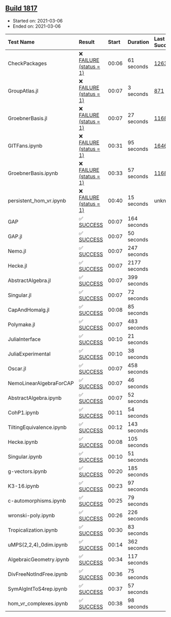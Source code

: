 ## [Build 1817](https://oscarci.mathematik.uni-kl.de/job/oscar-stable/1817/)

* Started on: 2021-03-06
* Ended on: 2021-03-06

| Test Name    | Result | Start | Duration | Last Success | First Failure |
|:-------------|:-------|:------|:---------|:-------------|:--------------|
| CheckPackages | ❌ [FAILURE (status = 1)](https://oscarci.mathematik.uni-kl.de/job/oscar-stable/1817/artifact/logs/build-1817/CheckPackages.log) | 00:06 | 61 seconds | [1263](https://oscarci.mathematik.uni-kl.de/job/oscar-stable/1263/) | [1264](https://oscarci.mathematik.uni-kl.de/job/oscar-stable/1264/) |
| GroupAtlas.jl | ❌ [FAILURE (status = 1)](https://oscarci.mathematik.uni-kl.de/job/oscar-stable/1817/artifact/logs/build-1817/GroupAtlas.jl.log) | 00:07 | 3 seconds | [871](https://oscarci.mathematik.uni-kl.de/job/oscar-stable/871/) | [872](https://oscarci.mathematik.uni-kl.de/job/oscar-stable/872/) |
| GroebnerBasis.jl | ❌ [FAILURE (status = 1)](https://oscarci.mathematik.uni-kl.de/job/oscar-stable/1817/artifact/logs/build-1817/GroebnerBasis.jl.log) | 00:07 | 27 seconds | [1168](https://oscarci.mathematik.uni-kl.de/job/oscar-stable/1168/) | [1169](https://oscarci.mathematik.uni-kl.de/job/oscar-stable/1169/) |
| GITFans.ipynb | ❌ [FAILURE (status = 1)](https://oscarci.mathematik.uni-kl.de/job/oscar-stable/1817/artifact/logs/build-1817/GITFans.ipynb.log) | 00:31 | 95 seconds | [1646](https://oscarci.mathematik.uni-kl.de/job/oscar-stable/1646/) | [1647](https://oscarci.mathematik.uni-kl.de/job/oscar-stable/1647/) |
| GroebnerBasis.ipynb | ❌ [FAILURE (status = 1)](https://oscarci.mathematik.uni-kl.de/job/oscar-stable/1817/artifact/logs/build-1817/GroebnerBasis.ipynb.log) | 00:33 | 57 seconds | [1168](https://oscarci.mathematik.uni-kl.de/job/oscar-stable/1168/) | [1169](https://oscarci.mathematik.uni-kl.de/job/oscar-stable/1169/) |
| persistent_hom_vr.ipynb | ❌ [FAILURE (status = 1)](https://oscarci.mathematik.uni-kl.de/job/oscar-stable/1817/artifact/logs/build-1817/persistent_hom_vr.ipynb.log) | 00:40 | 15 seconds | unknown | unknown |
| GAP | ✅ [SUCCESS](https://oscarci.mathematik.uni-kl.de/job/oscar-stable/1817/artifact/logs/build-1817/GAP.log) | 00:07 | 164 seconds |  |  |
| GAP.jl | ✅ [SUCCESS](https://oscarci.mathematik.uni-kl.de/job/oscar-stable/1817/artifact/logs/build-1817/GAP.jl.log) | 00:07 | 50 seconds |  |  |
| Nemo.jl | ✅ [SUCCESS](https://oscarci.mathematik.uni-kl.de/job/oscar-stable/1817/artifact/logs/build-1817/Nemo.jl.log) | 00:07 | 247 seconds |  |  |
| Hecke.jl | ✅ [SUCCESS](https://oscarci.mathematik.uni-kl.de/job/oscar-stable/1817/artifact/logs/build-1817/Hecke.jl.log) | 00:07 | 2177 seconds |  |  |
| AbstractAlgebra.jl | ✅ [SUCCESS](https://oscarci.mathematik.uni-kl.de/job/oscar-stable/1817/artifact/logs/build-1817/AbstractAlgebra.jl.log) | 00:07 | 399 seconds |  |  |
| Singular.jl | ✅ [SUCCESS](https://oscarci.mathematik.uni-kl.de/job/oscar-stable/1817/artifact/logs/build-1817/Singular.jl.log) | 00:07 | 72 seconds |  |  |
| CapAndHomalg.jl | ✅ [SUCCESS](https://oscarci.mathematik.uni-kl.de/job/oscar-stable/1817/artifact/logs/build-1817/CapAndHomalg.jl.log) | 00:08 | 85 seconds |  |  |
| Polymake.jl | ✅ [SUCCESS](https://oscarci.mathematik.uni-kl.de/job/oscar-stable/1817/artifact/logs/build-1817/Polymake.jl.log) | 00:07 | 483 seconds |  |  |
| JuliaInterface | ✅ [SUCCESS](https://oscarci.mathematik.uni-kl.de/job/oscar-stable/1817/artifact/logs/build-1817/JuliaInterface.log) | 00:10 | 21 seconds |  |  |
| JuliaExperimental | ✅ [SUCCESS](https://oscarci.mathematik.uni-kl.de/job/oscar-stable/1817/artifact/logs/build-1817/JuliaExperimental.log) | 00:10 | 38 seconds |  |  |
| Oscar.jl | ✅ [SUCCESS](https://oscarci.mathematik.uni-kl.de/job/oscar-stable/1817/artifact/logs/build-1817/Oscar.jl.log) | 00:07 | 458 seconds |  |  |
| NemoLinearAlgebraForCAP | ✅ [SUCCESS](https://oscarci.mathematik.uni-kl.de/job/oscar-stable/1817/artifact/logs/build-1817/NemoLinearAlgebraForCAP.log) | 00:07 | 46 seconds |  |  |
| AbstractAlgebra.ipynb | ✅ [SUCCESS](https://oscarci.mathematik.uni-kl.de/job/oscar-stable/1817/artifact/logs/build-1817/AbstractAlgebra.ipynb.log) | 00:07 | 52 seconds |  |  |
| CohP1.ipynb | ✅ [SUCCESS](https://oscarci.mathematik.uni-kl.de/job/oscar-stable/1817/artifact/logs/build-1817/CohP1.ipynb.log) | 00:11 | 54 seconds |  |  |
| TiltingEquivalence.ipynb | ✅ [SUCCESS](https://oscarci.mathematik.uni-kl.de/job/oscar-stable/1817/artifact/logs/build-1817/TiltingEquivalence.ipynb.log) | 00:12 | 143 seconds |  |  |
| Hecke.ipynb | ✅ [SUCCESS](https://oscarci.mathematik.uni-kl.de/job/oscar-stable/1817/artifact/logs/build-1817/Hecke.ipynb.log) | 00:08 | 105 seconds |  |  |
| Singular.ipynb | ✅ [SUCCESS](https://oscarci.mathematik.uni-kl.de/job/oscar-stable/1817/artifact/logs/build-1817/Singular.ipynb.log) | 00:10 | 51 seconds |  |  |
| g-vectors.ipynb | ✅ [SUCCESS](https://oscarci.mathematik.uni-kl.de/job/oscar-stable/1817/artifact/logs/build-1817/g-vectors.ipynb.log) | 00:20 | 185 seconds |  |  |
| K3-16.ipynb | ✅ [SUCCESS](https://oscarci.mathematik.uni-kl.de/job/oscar-stable/1817/artifact/logs/build-1817/K3-16.ipynb.log) | 00:23 | 97 seconds |  |  |
| c-automorphisms.ipynb | ✅ [SUCCESS](https://oscarci.mathematik.uni-kl.de/job/oscar-stable/1817/artifact/logs/build-1817/c-automorphisms.ipynb.log) | 00:25 | 79 seconds |  |  |
| wronski-poly.ipynb | ✅ [SUCCESS](https://oscarci.mathematik.uni-kl.de/job/oscar-stable/1817/artifact/logs/build-1817/wronski-poly.ipynb.log) | 00:26 | 226 seconds |  |  |
| Tropicalization.ipynb | ✅ [SUCCESS](https://oscarci.mathematik.uni-kl.de/job/oscar-stable/1817/artifact/logs/build-1817/Tropicalization.ipynb.log) | 00:30 | 83 seconds |  |  |
| uMPS(2,2,4)_0dim.ipynb | ✅ [SUCCESS](https://oscarci.mathematik.uni-kl.de/job/oscar-stable/1817/artifact/logs/build-1817/uMPS-2-2-4-_0dim.ipynb.log) | 00:14 | 362 seconds |  |  |
| AlgebraicGeometry.ipynb | ✅ [SUCCESS](https://oscarci.mathematik.uni-kl.de/job/oscar-stable/1817/artifact/logs/build-1817/AlgebraicGeometry.ipynb.log) | 00:34 | 117 seconds |  |  |
| DivFreeNotIndFree.ipynb | ✅ [SUCCESS](https://oscarci.mathematik.uni-kl.de/job/oscar-stable/1817/artifact/logs/build-1817/DivFreeNotIndFree.ipynb.log) | 00:36 | 75 seconds |  |  |
| SymAlgIntToS4rep.ipynb | ✅ [SUCCESS](https://oscarci.mathematik.uni-kl.de/job/oscar-stable/1817/artifact/logs/build-1817/SymAlgIntToS4rep.ipynb.log) | 00:37 | 57 seconds |  |  |
| hom_vr_complexes.ipynb | ✅ [SUCCESS](https://oscarci.mathematik.uni-kl.de/job/oscar-stable/1817/artifact/logs/build-1817/hom_vr_complexes.ipynb.log) | 00:38 | 98 seconds |  |  |
